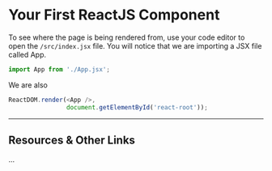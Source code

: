 # Your First ReactJS Component

To see where the page is being rendered from, use your code editor to open the `/src/index.jsx` file. You will notice that we are importing a JSX file called App.

```javascript
import App from './App.jsx';
```

We are also 

```javascript
ReactDOM.render(<App />, 
                document.getElementById('react-root'));
```


----

## Resources & Other Links

...